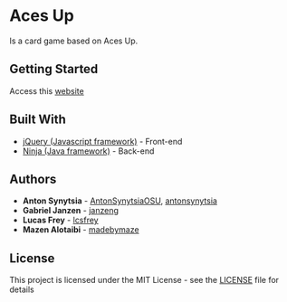 # Aces Up
Is a card game based on Aces Up.

## Getting Started
Access this [website](https://aceuposu.herokuapp.com)

## Built With

* [jQuery (Javascript framework)](https://jquery.com/) - Front-end
* [Ninja (Java framework)](http://www.ninjaframework.org/) - Back-end
## Authors

* **Anton Synytsia** - [AntonSynytsiaOSU](https://github.com/AntonSynytsiaOSU), [antonsynytsia](https://github.com/antonsynytsia)
* **Gabriel Janzen** - [janzeng](https://github.com/janzeng)
* **Lucas Frey** - [lcsfrey](https://github.com/lcsfrey)
* **Mazen Alotaibi** - [madebymaze](https://github.com/madebymaze)

## License

This project is licensed under the MIT License - see the [LICENSE](LICENSE) file for details

